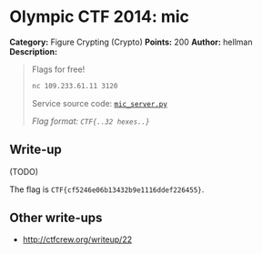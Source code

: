 # Olympic CTF 2014: mic

**Category:** Figure Crypting (Crypto)
**Points:** 200
**Author:** hellman
**Description:**

> Flags for free!
>
> ```bash
> nc 109.233.61.11 3120
> ```
>
> Service source code: [`mic_server.py`](mic_server.py)
>
> _Flag format: `CTF{..32 hexes..}`_

## Write-up

(TODO)

The flag is `CTF{cf5246e06b13432b9e1116ddef226455}`.

## Other write-ups

* <http://ctfcrew.org/writeup/22>
